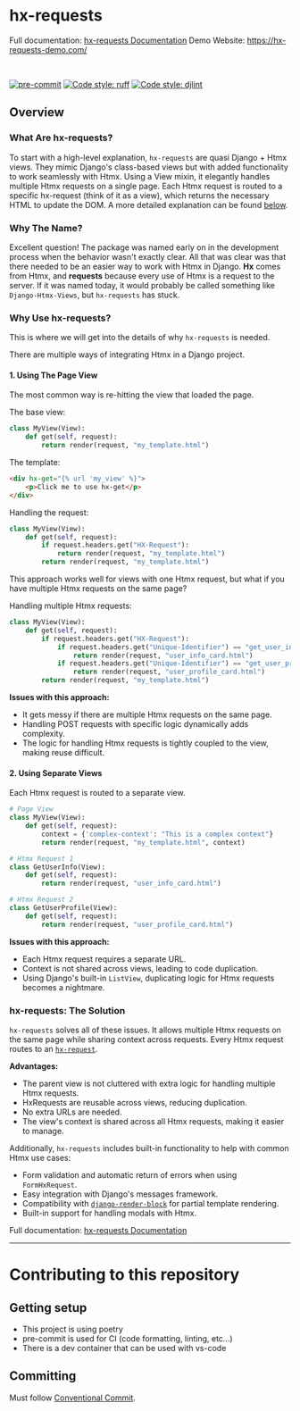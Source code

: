 # hx-requests

Full documentation: [hx-requests Documentation](https://hx-requests.readthedocs.io/en/latest/#)
Demo Website: https://hx-requests-demo.com/

<br>

[![pre-commit](https://img.shields.io/badge/pre--commit-enabled-brightgreen?logo=pre-commit)](https://github.com/pre-commit/pre-commit)
[![Code style: ruff](https://img.shields.io/badge/code%20style-ruff-blue.svg)](https://docs.astral.sh/ruff/formatter/)
[![Code style: djlint](https://img.shields.io/badge/html%20style-djlint-blue.svg)](https://www.djlint.com)

## Overview

### What Are hx-requests?

To start with a high-level explanation, `hx-requests` are quasi Django + Htmx views.
They mimic Django's class-based views but with added functionality to work seamlessly with Htmx. Using a View mixin, it elegantly handles multiple Htmx requests on a single page. Each Htmx request is routed to a specific hx-request (think of it as a view), which returns the necessary HTML to update the DOM. A more detailed explanation can be found [below](#why-use-hx-requests).

### Why The Name?

Excellent question! The package was named early on in the development process when the behavior wasn't exactly clear.
All that was clear was that there needed to be an easier way to work with Htmx in Django.
**Hx** comes from Htmx, and **requests** because every use of Htmx is a request to the server.
If it was named today, it would probably be called something like `Django-Htmx-Views`, but `hx-requests` has stuck.

### Why Use hx-requests?

This is where we will get into the details of why `hx-requests` is needed.

There are multiple ways of integrating Htmx in a Django project.

#### 1. Using The Page View

The most common way is re-hitting the view that loaded the page.

The base view:

```python
class MyView(View):
    def get(self, request):
        return render(request, "my_template.html")
```

The template:

```html
<div hx-get="{% url 'my_view' %}">
    <p>Click me to use hx-get</p>
</div>
```

Handling the request:

```python
class MyView(View):
    def get(self, request):
        if request.headers.get("HX-Request"):
            return render(request, "my_template.html")
        return render(request, "my_template.html")
```

This approach works well for views with one Htmx request, but what if you have multiple Htmx requests on the same page?

Handling multiple Htmx requests:

```python
class MyView(View):
    def get(self, request):
        if request.headers.get("HX-Request"):
            if request.headers.get("Unique-Identifier") == "get_user_info":
                return render(request, "user_info_card.html")
            if request.headers.get("Unique-Identifier") == "get_user_profile":
                return render(request, "user_profile_card.html")
        return render(request, "my_template.html")
```

**Issues with this approach:**

- It gets messy if there are multiple Htmx requests on the same page.
- Handling POST requests with specific logic dynamically adds complexity.
- The logic for handling Htmx requests is tightly coupled to the view, making reuse difficult.

#### 2. Using Separate Views

Each Htmx request is routed to a separate view.

```python
# Page View
class MyView(View):
    def get(self, request):
        context = {'complex-context': "This is a complex context"}
        return render(request, "my_template.html", context)

# Htmx Request 1
class GetUserInfo(View):
    def get(self, request):
        return render(request, "user_info_card.html")

# Htmx Request 2
class GetUserProfile(View):
    def get(self, request):
        return render(request, "user_profile_card.html")
```

**Issues with this approach:**

- Each Htmx request requires a separate URL.
- Context is not shared across views, leading to code duplication.
- Using Django's built-in `ListView`, duplicating logic for Htmx requests becomes a nightmare.

### hx-requests: The Solution

`hx-requests` solves all of these issues. It allows multiple Htmx requests on the same page while sharing context across requests. Every Htmx request routes to an [`hx-request`](#what-are-hx-requests).

**Advantages:**

- The parent view is not cluttered with extra logic for handling multiple Htmx requests.
- HxRequests are reusable across views, reducing duplication.
- No extra URLs are needed.
- The view's context is shared across all Htmx requests, making it easier to manage.

Additionally, `hx-requests` includes built-in functionality to help with common Htmx use cases:

- Form validation and automatic return of errors when using `FormHxRequest`.
- Easy integration with Django's messages framework.
- Compatibility with [`django-render-block`](https://github.com/clokep/django-render-block) for partial template rendering.
- Built-in support for handling modals with Htmx.

Full documentation: [hx-requests Documentation](https://hx-requests.readthedocs.io/en/latest/#)

---

# Contributing to this repository

## Getting setup

- This project is using poetry
- pre-commit is used for CI (code formatting, linting, etc...)
- There is a dev container that can be used with vs-code

## Committing

Must follow [Conventional Commit](https://www.conventionalcommits.org/en/v1.0.0/).
